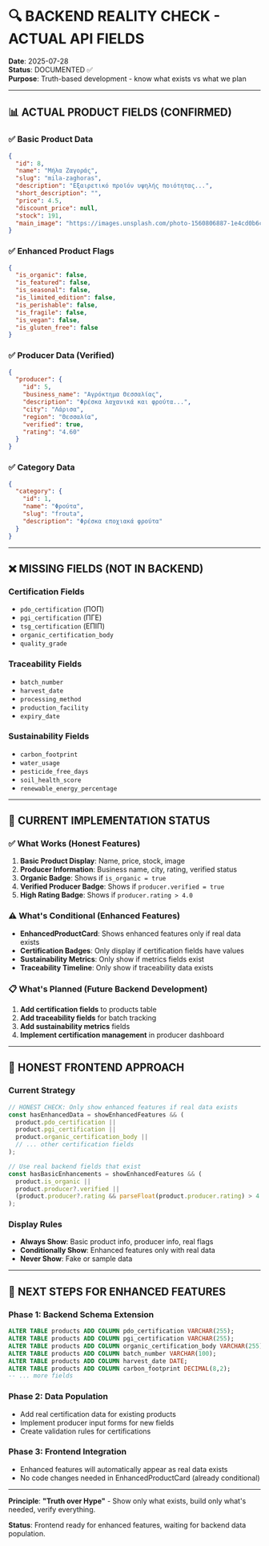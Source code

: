 # 🔍 BACKEND REALITY CHECK - ACTUAL API FIELDS

**Date**: 2025-07-28  
**Status**: DOCUMENTED ✅  
**Purpose**: Truth-based development - know what exists vs what we plan

---

## 📊 **ACTUAL PRODUCT FIELDS (CONFIRMED)**

### **✅ Basic Product Data**
```json
{
  "id": 8,
  "name": "Μήλα Ζαγοράς",
  "slug": "mila-zaghoras", 
  "description": "Εξαιρετικό προϊόν υψηλής ποιότητας...",
  "short_description": "",
  "price": 4.5,
  "discount_price": null,
  "stock": 191,
  "main_image": "https://images.unsplash.com/photo-1560806887-1e4cd0b6cbd6?w=500"
}
```

### **✅ Enhanced Product Flags**
```json
{
  "is_organic": false,
  "is_featured": false,
  "is_seasonal": false,
  "is_limited_edition": false,
  "is_perishable": false,
  "is_fragile": false,
  "is_vegan": false,
  "is_gluten_free": false
}
```

### **✅ Producer Data (Verified)**
```json
{
  "producer": {
    "id": 5,
    "business_name": "Αγρόκτημα Θεσσαλίας",
    "description": "Φρέσκα λαχανικά και φρούτα...",
    "city": "Λάρισα",
    "region": "Θεσσαλία",
    "verified": true,
    "rating": "4.60"
  }
}
```

### **✅ Category Data**
```json
{
  "category": {
    "id": 1,
    "name": "Φρούτα",
    "slug": "frouta",
    "description": "Φρέσκα εποχιακά φρούτα"
  }
}
```

---

## ❌ **MISSING FIELDS (NOT IN BACKEND)**

### **Certification Fields**
- `pdo_certification` (ΠΟΠ)
- `pgi_certification` (ΠΓΕ) 
- `tsg_certification` (ΕΠΙΠ)
- `organic_certification_body`
- `quality_grade`

### **Traceability Fields**
- `batch_number`
- `harvest_date`
- `processing_method`
- `production_facility`
- `expiry_date`

### **Sustainability Fields**
- `carbon_footprint`
- `water_usage`
- `pesticide_free_days`
- `soil_health_score`
- `renewable_energy_percentage`

---

## 🎯 **CURRENT IMPLEMENTATION STATUS**

### **✅ What Works (Honest Features)**
1. **Basic Product Display**: Name, price, stock, image
2. **Producer Information**: Business name, city, rating, verified status
3. **Organic Badge**: Shows if `is_organic = true`
4. **Verified Producer Badge**: Shows if `producer.verified = true`
5. **High Rating Badge**: Shows if `producer.rating > 4.0`

### **⚠️ What's Conditional (Enhanced Features)**
- **EnhancedProductCard**: Shows enhanced features only if real data exists
- **Certification Badges**: Only display if certification fields have values
- **Sustainability Metrics**: Only show if metrics fields exist
- **Traceability Timeline**: Only show if traceability data exists

### **📋 What's Planned (Future Backend Development)**
1. **Add certification fields** to products table
2. **Add traceability fields** for batch tracking
3. **Add sustainability metrics** fields
4. **Implement certification management** in producer dashboard

---

## 🔧 **HONEST FRONTEND APPROACH**

### **Current Strategy**
```typescript
// HONEST CHECK: Only show enhanced features if real data exists
const hasEnhancedData = showEnhancedFeatures && (
  product.pdo_certification ||
  product.pgi_certification ||
  product.organic_certification_body ||
  // ... other certification fields
);

// Use real backend fields that exist
const hasBasicEnhancements = showEnhancedFeatures && (
  product.is_organic ||
  product.producer?.verified ||
  (product.producer?.rating && parseFloat(product.producer.rating) > 4.0)
);
```

### **Display Rules**
- **Always Show**: Basic product info, producer info, real flags
- **Conditionally Show**: Enhanced features only with real data
- **Never Show**: Fake or sample data

---

## 🚀 **NEXT STEPS FOR ENHANCED FEATURES**

### **Phase 1: Backend Schema Extension**
```sql
ALTER TABLE products ADD COLUMN pdo_certification VARCHAR(255);
ALTER TABLE products ADD COLUMN pgi_certification VARCHAR(255);
ALTER TABLE products ADD COLUMN organic_certification_body VARCHAR(255);
ALTER TABLE products ADD COLUMN batch_number VARCHAR(100);
ALTER TABLE products ADD COLUMN harvest_date DATE;
ALTER TABLE products ADD COLUMN carbon_footprint DECIMAL(8,2);
-- ... more fields
```

### **Phase 2: Data Population**
- Add real certification data for existing products
- Implement producer input forms for new fields
- Create validation rules for certifications

### **Phase 3: Frontend Integration**
- Enhanced features will automatically appear as real data exists
- No code changes needed in EnhancedProductCard (already conditional)

---

**Principle**: **"Truth over Hype"** - Show only what exists, build only what's needed, verify everything.

**Status**: Frontend ready for enhanced features, waiting for backend data population.